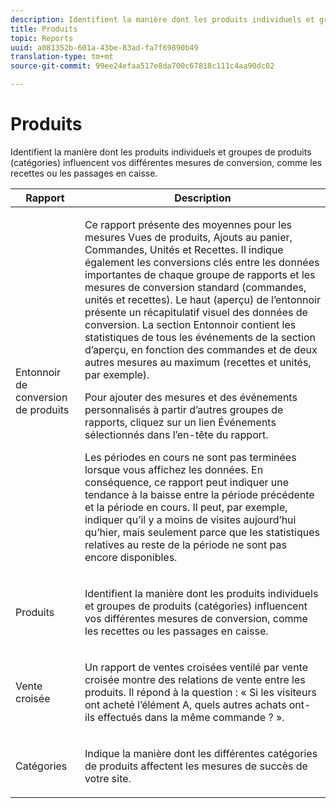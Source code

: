 ```yaml
---
description: Identifient la manière dont les produits individuels et groupes de produits (catégories) influencent vos différentes mesures de conversion, comme les recettes ou les passages en caisse.
title: Produits
topic: Reports
uuid: a081352b-601a-43be-83ad-fa7f69890b49
translation-type: tm+mt
source-git-commit: 99ee24efaa517e8da700c67818c111c4aa90dc02

---
```



# Produits

Identifient la manière dont les produits individuels et groupes de produits (catégories) influencent vos différentes mesures de conversion, comme les recettes ou les passages en caisse.

<table id="table_E8F96FC92BF44993B79DD3D6AFABCB60"> 
 <thead> 
  <tr> 
   <th colname="col1" class="entry"> Rapport </th> 
   <th colname="col2" class="entry"> Description </th> 
  </tr> 
 </thead>
 <tbody> 
  <tr> 
   <td colname="col1"> Entonnoir de conversion de produits </td> 
   <td colname="col2"> <p> Ce rapport présente des moyennes pour les mesures Vues de produits, Ajouts au panier, Commandes, Unités et Recettes. Il indique également les conversions clés entre les données importantes de chaque groupe de rapports et les mesures de conversion standard (commandes, unités et recettes). Le haut (aperçu) de l’entonnoir présente un récapitulatif visuel des données de conversion. La section Entonnoir contient les statistiques de tous les événements de la section d’aperçu, en fonction des commandes et de deux autres mesures au maximum (recettes et unités, par exemple). </p> <p>Pour ajouter des mesures et des événements personnalisés à partir d’autres groupes de rapports, cliquez sur un lien <span class="uicontrol">Événements sélectionnés</span> dans l’en-tête du rapport. </p> <p>Les périodes en cours ne sont pas terminées lorsque vous affichez les données. En conséquence, ce rapport peut indiquer une tendance à la baisse entre la période précédente et la période en cours. Il peut, par exemple, indiquer qu’il y a moins de visites aujourd’hui qu’hier, mais seulement parce que les statistiques relatives au reste de la période ne sont pas encore disponibles. </p> </td> 
  </tr> 
  <tr> 
   <td colname="col1"> Produits </td> 
   <td colname="col2"> <p> Identifient la manière dont les produits individuels et groupes de produits (catégories) influencent vos différentes mesures de conversion, comme les recettes ou les passages en caisse. </p> </td> 
  </tr> 
  <tr> 
   <td colname="col1"> Vente croisée </td> 
   <td colname="col2"> <p> Un rapport de ventes croisées ventilé par vente croisée montre des relations de vente entre les produits. Il répond à la question : « Si les visiteurs ont acheté l’élément A, quels autres achats ont-ils effectués dans la même commande ? ». </p> </td> 
  </tr> 
  <tr> 
   <td colname="col1"> Catégories </td> 
   <td colname="col2"> <p> Indique la manière dont les différentes catégories de produits affectent les mesures de succès de votre site. </p> </td> 
  </tr> 
 </tbody> 
</table>

